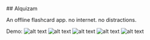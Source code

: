 ##   A l q u i z a m 

An offline flashcard app. no internet. no distractions.

Demo:
![alt text]((https://github.com/cbdevsec/Alquizam/blob/main/Demo-pics/Screenshot%202025-08-23%20140048.png)?raw=true)
![alt text](((https://github.com/cbdevsec/Alquizam/blob/main/Demo-pics/Screenshot%202025-08-23%20140105.png))?raw=true)
![alt text]((https://github.com/cbdevsec/Alquizam/blob/main/Demo-pics/Screenshot%202025-08-23%20140048.png)?raw=true)
![alt text]((https://github.com/cbdevsec/Alquizam/blob/main/Demo-pics/Screenshot%202025-08-23%20140150.png)?raw=true)
 ![alt text]((http://github.com/cbdevsec/Alquizam/blob/main/Demo-pics/Screenshot%202025-08-23%20140210.png)?raw=true)
 

